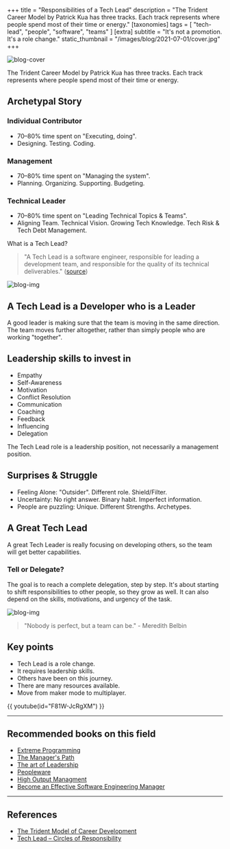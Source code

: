 +++
title = "Responsibilities of a Tech Lead"
description = "The Trident Career Model by Patrick Kua has three tracks. Each track represents where people spend most of their time or energy."
[taxonomies]
tags = [ "tech-lead", "people", "software", "teams" ]
[extra]
subtitle = "It's not a promotion. It's a role change."
static_thumbnail = "/images/blog/2021-07-01/cover.jpg"
+++

![blog-cover](/images/blog/2021-07-01/cover.jpg)

The Trident Career Model by Patrick Kua has three tracks. Each track represents where people spend most of their time or
energy.

<!-- more -->

## Archetypal Story

### Individual Contributor

- 70–80% time spent on "Executing, doing".
- Designing. Testing. Coding.

### Management

- 70–80% time spent on "Managing the system".
- Planning. Organizing. Supporting. Budgeting.

### Technical Leader

- 70–80% time spent on "Leading Technical Topics & Teams".
- Aligning Team. Technical Vision. Growing Tech Knowledge. Tech Risk & Tech Debt Management.

What is a Tech Lead?

> "A Tech Lead is a software engineer, responsible for leading a development team, and responsible for the quality of its technical deliverables." ([source](https://www.patkua.com/blog/the-definition-of-a-tech-lead/))

![blog-img](/images/blog/2021-07-01/responsibilities.jpg)

## A Tech Lead is a Developer who is a Leader

A good leader is making sure that the team is moving in the same direction. The team moves further altogether, rather
than simply people who are working "together".

## Leadership skills to invest in

- Empathy
- Self-Awareness
- Motivation
- Conflict Resolution
- Communication
- Coaching
- Feedback
- Influencing
- Delegation

The Tech Lead role is a leadership position, not necessarily a management position.

## Surprises & Struggle

- Feeling Alone: "Outsider". Different role. Shield/Filter. 
- Uncertainty: No right answer. Binary habit. Imperfect information.
- People are puzzling: Unique. Different Strengths. Archetypes.

## A Great Tech Lead

A great Tech Leader is really focusing on developing others, so the team will get better capabilities.

### Tell or Delegate?

The goal is to reach a complete delegation, step by step. It's about starting to shift responsibilities to other people,
so they grow as well. It can also depend on the skills, motivations, and urgency of the task.

![blog-img](/images/blog/2021-07-01/leadership-model.jpg)

> "Nobody is perfect, but a team can be." - Meredith Belbin

## Key points

- Tech Lead is a role change.
- It requires leadership skills.
- Others have been on this journey.
- There are many resources available.
- Move from maker mode to multiplayer.

{{ youtube(id="F81W-JcRgXM") }}

---

## Recommended books on this field

- [Extreme Programming](/readings/xp-embrace-change/)
- [The Manager's Path](/readings/manager-path/)
- [The art of Leadership](/readings/the-art-of-leadership/)
- [Peopleware](/readings/peopleware)
- [High Output Managment](/readings/high-output-management/)
- [Become an Effective Software Engineering Manager](/readings/become-an-effective-software-engineering-manager)

---

## References

- [The Trident Model of Career Development](https://www.thekua.com/atwork/2019/02/the-trident-model-of-career-development/)
- [Tech Lead – Circles of Responsibility](https://www.thekua.com/atwork/2015/06/tech-lead-circles-of-responsibility/)
